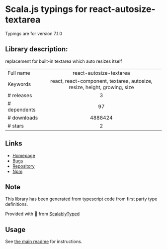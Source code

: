 
# Scala.js typings for react-autosize-textarea

Typings are for version 7.1.0

## Library description:
replacement for built-in textarea which auto resizes itself

|                    |                 |
| ------------------ | :-------------: |
| Full name          | react-autosize-textarea |
| Keywords           | react, react-component, textarea, autosize, resize, height, growing, size |
| # releases         | 3 |
| # dependents       | 97 |
| # downloads        | 4888424 |
| # stars            | 2 |

## Links
- [Homepage](https://github.com/buildo/react-autosize-textarea)
- [Bugs](https://github.com/buildo/react-autosize-textarea/issues)
- [Repository](https://github.com/buildo/react-autosize-textarea)
- [Npm](https://www.npmjs.com/package/react-autosize-textarea)
    


## Note
This library has been generated from typescript code from first party type definitions.

Provided with :purple_heart: from [ScalablyTyped](https://github.com/oyvindberg/ScalablyTyped)

## Usage
See [the main readme](../../readme.md) for instructions.


